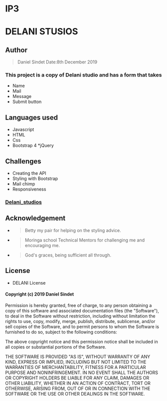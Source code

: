 # IP3
# DELANI STUSIOS
## Author 
 > Daniel Sindet
 > Date:8th December 2019 
### This project is a copy of Delani studio and has a form that takes
* Name
* Mail
* Message
* Submit button
## Languages used
* Javascript
* HTML
* Css
* Bootstrap 4
*jQuery
## Challenges
 * Creating the API 
 * Styling with Bootstrap
 * Mail chimp
 * Responsiveness
### [Delani_studios](https://danielsind.github.io/delanistudios/)
## Acknowledgement
* > Betty my pair for helping on the styling advice.
* > Moringa school Technical Mentors for challenging me and encouraging me.
* > God's graces, being sufficient all through.
## License
 * DELANI License
#### Copyright (c) 2019 Daniel Sindet 

Permission is hereby granted, free of charge, to any person obtaining a copy
of this software and associated documentation files (the "Software"), to deal
in the Software without restriction, including without limitation the rights
to use, copy, modify, merge, publish, distribute, sublicense, and/or sell
copies of the Software, and to permit persons to whom the Software is
furnished to do so, subject to the following conditions:

The above copyright notice and this permission notice shall be included in all
copies or substantial portions of the Software.

THE SOFTWARE IS PROVIDED "AS IS", WITHOUT WARRANTY OF ANY KIND, EXPRESS OR
IMPLIED, INCLUDING BUT NOT LIMITED TO THE WARRANTIES OF MERCHANTABILITY,
FITNESS FOR A PARTICULAR PURPOSE AND NONINFRINGEMENT. IN NO EVENT SHALL THE
AUTHORS OR COPYRIGHT HOLDERS BE LIABLE FOR ANY CLAIM, DAMAGES OR OTHER
LIABILITY, WHETHER IN AN ACTION OF CONTRACT, TORT OR OTHERWISE, ARISING FROM,
OUT OF OR IN CONNECTION WITH THE SOFTWARE OR THE USE OR OTHER DEALINGS IN THE
SOFTWARE.
